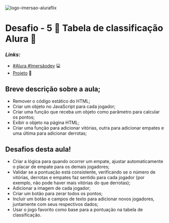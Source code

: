 ![logo-imersao-aluraflix](https://github.com/emersonlucirio/tabela_de_classificacao/assets/112041088/3f2bd2c3-2e3f-4bb9-9c8a-8bdd2a26b814)

# Desafio - 5 🚀  Tabela de classificação Alura 🚀  

### *Links:*
* [#Alura #Imersãodev](https://alura.com.br/) 💻
* [Projeto](https://emersonlucirio.github.io/tabela_de_classificacao/) 📁  


## Breve descrição sobre a aula;

* Remover o código estático do HTML;
* Criar um objeto no JavaScript para cada jogador;
* Criar uma função que receba um objeto como parâmetro para calcular os pontos;
* Exibir o objeto na página HTML;
* Criar uma função para adicionar vitórias, outra para adicionar empates e uma última para adicionar derrotas;


## Desafios desta aula!

* Criar a lógica para quando ocorrer um empate, ajustar automaticamente o placar de empate para os demais jogadores;
* Validar se a pontuação está consistente, verificando se o número de vitórias, derrotas e empates faz sentido para cada jogador (por exemplo, não pode haver mais vitórias do que derrotas);
* Adicionar a imagem de cada jogador;
* Criar um botão para zerar todos os pontos;
* Incluir um botão e campos de texto para adicionar novos jogadores, juntamente com seus respectivos dados;
* Usar o jogo favorito como base para a pontuação na tabela de classificação.

